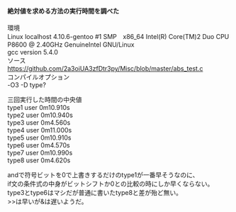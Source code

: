 #### 絶対値を求める方法の実行時間を調べた
環境  
Linux localhost 4.10.6-gentoo #1 SMP　x86_64 Intel(R) Core(TM)2 Duo CPU P8600 @ 2.40GHz GenuineIntel GNU/Linux  
gcc version 5.4.0  
ソース  
<https://github.com/2a3oiUA3zfDtr3py/Misc/blob/master/abs_test.c>  
コンパイルオプション  
-O3 -D type?  

三回実行した時間の中央値  
type1 user    0m10.910s  
type2 user    0m10.940s  
type3 user    0m4.560s  
type4 user    0m11.000s  
type5 user    0m10.910s  
type6 user    0m4.570s  
type7 user    0m10.990s  
type8 user    0m4.620s  

andで符号ビットを0で上書きするだけのtype1が一番早そうなのに、  
if文の条件式の中身がビットシフトか0との比較の時にしか早くならない。  
type3とtype6はマシだが普通に書いたtype8と差が殆ど無い。  
&gt;&gt;は早いが&amp;は遅いようだ。  
